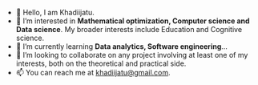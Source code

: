 - 👋 Hello, I am Khadiijatu.
- 👀 I’m interested in **Mathematical optimization, Computer science and Data science**. My broader interests include Education and Cognitive science.
- 🌱 I’m currently learning **Data analytics, Software engineering**...
- 💞️ I’m looking to collaborate on any project involving at least one of my interests, both on the theoretical and practical side.
- 📫 You can reach me at khadiijatu@gmail.com.

<!---
Khadiijatu/Khadiijatu is a ✨ special ✨ repository because its `README.md` (this file) appears on your GitHub profile.
You can click the Preview link to take a look at your changes.
--->
